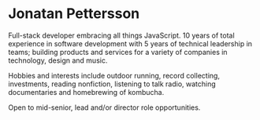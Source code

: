 # Jonatan Pettersson

Full-stack developer embracing all things JavaScript. 10 years of total experience in software development with 5 years of technical leadership in teams; building products and services for a variety of companies in technology, design and music.

Hobbies and interests include outdoor running, record collecting, investments, reading nonfiction, listening to talk radio, watching documentaries and homebrewing of kombucha.

Open to mid-senior, lead and/or director role opportunities.
